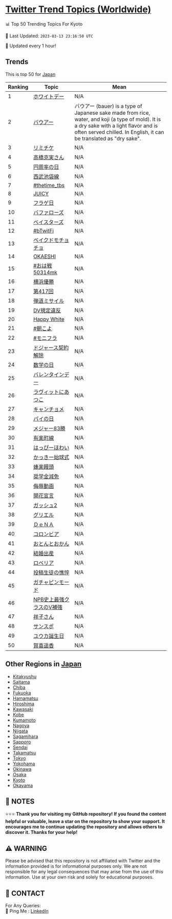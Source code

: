 [Twitter Trend Topics (Worldwide)](https://github.com/ErcinDedeoglu/Twitter-Trend-Topics)
==========


📊 Top 50 Trending Topics For Kyoto

📆 Last Updated: `2023-03-13 23:16:50 UTC`

🔧 Updated every 1 hour!


## Trends

This is top 50 for [Japan](</Japan>)

| Ranking | Topic | Mean |
| ------- | ------------ | ------------ |
| 1 | [ホワイトデー](http://twitter.com/search?q=%e3%83%9b%e3%83%af%e3%82%a4%e3%83%88%e3%83%87%e3%83%bc) | N/A |
| 2 | [バウアー](http://twitter.com/search?q=%e3%83%90%e3%82%a6%e3%82%a2%e3%83%bc) | バウアー (bauer) is a type of Japanese sake made from rice, water, and koji (a type of mold). It is a dry sake with a light flavor and is often served chilled. In English, it can be translated as "dry sake". |
| 3 | [リミチケ](http://twitter.com/search?q=%e3%83%aa%e3%83%9f%e3%83%81%e3%82%b1) | N/A |
| 4 | [高橋克実さん](http://twitter.com/search?q=%e9%ab%98%e6%a9%8b%e5%85%8b%e5%ae%9f%e3%81%95%e3%82%93) | N/A |
| 5 | [円周率の日](http://twitter.com/search?q=%e5%86%86%e5%91%a8%e7%8e%87%e3%81%ae%e6%97%a5) | N/A |
| 6 | [西武池袋線](http://twitter.com/search?q=%e8%a5%bf%e6%ad%a6%e6%b1%a0%e8%a2%8b%e7%b7%9a) | N/A |
| 7 | [#thetime_tbs](http://twitter.com/search?q=%23thetime_tbs) | N/A |
| 8 | [JUICY](http://twitter.com/search?q=JUICY) | N/A |
| 9 | [フラゲ日](http://twitter.com/search?q=%e3%83%95%e3%83%a9%e3%82%b2%e6%97%a5) | N/A |
| 10 | [バファローズ](http://twitter.com/search?q=%e3%83%90%e3%83%95%e3%82%a1%e3%83%ad%e3%83%bc%e3%82%ba) | N/A |
| 11 | [ベイスターズ](http://twitter.com/search?q=%e3%83%99%e3%82%a4%e3%82%b9%e3%82%bf%e3%83%bc%e3%82%ba) | N/A |
| 12 | [#bTwitFi](http://twitter.com/search?q=%23bTwitFi) | N/A |
| 13 | [ベイクドモチョチョ](http://twitter.com/search?q=%e3%83%99%e3%82%a4%e3%82%af%e3%83%89%e3%83%a2%e3%83%81%e3%83%a7%e3%83%81%e3%83%a7) | N/A |
| 14 | [OKAESHI](http://twitter.com/search?q=OKAESHI) | N/A |
| 15 | [#おは戦50314mk](http://twitter.com/search?q=%23%e3%81%8a%e3%81%af%e6%88%a650314mk) | N/A |
| 16 | [横浜優勝](http://twitter.com/search?q=%e6%a8%aa%e6%b5%9c%e5%84%aa%e5%8b%9d) | N/A |
| 17 | [第417回](http://twitter.com/search?q=%e7%ac%ac417%e5%9b%9e) | N/A |
| 18 | [弾道ミサイル](http://twitter.com/search?q=%e5%bc%be%e9%81%93%e3%83%9f%e3%82%b5%e3%82%a4%e3%83%ab) | N/A |
| 19 | [DV規定違反](http://twitter.com/search?q=DV%e8%a6%8f%e5%ae%9a%e9%81%95%e5%8f%8d) | N/A |
| 20 | [Happy White](http://twitter.com/search?q=Happy+White) | N/A |
| 21 | [#朝こよ](http://twitter.com/search?q=%23%e6%9c%9d%e3%81%93%e3%82%88) | N/A |
| 22 | [#モニフラ](http://twitter.com/search?q=%23%e3%83%a2%e3%83%8b%e3%83%95%e3%83%a9) | N/A |
| 23 | [ドジャース契約解除](http://twitter.com/search?q=%e3%83%89%e3%82%b8%e3%83%a3%e3%83%bc%e3%82%b9%e5%a5%91%e7%b4%84%e8%a7%a3%e9%99%a4) | N/A |
| 24 | [数学の日](http://twitter.com/search?q=%e6%95%b0%e5%ad%a6%e3%81%ae%e6%97%a5) | N/A |
| 25 | [バレンタインデー](http://twitter.com/search?q=%e3%83%90%e3%83%ac%e3%83%b3%e3%82%bf%e3%82%a4%e3%83%b3%e3%83%87%e3%83%bc) | N/A |
| 26 | [ラヴィットにあつこ](http://twitter.com/search?q=%e3%83%a9%e3%83%b4%e3%82%a3%e3%83%83%e3%83%88%e3%81%ab%e3%81%82%e3%81%a4%e3%81%93) | N/A |
| 27 | [キャンチョメ](http://twitter.com/search?q=%e3%82%ad%e3%83%a3%e3%83%b3%e3%83%81%e3%83%a7%e3%83%a1) | N/A |
| 28 | [パイの日](http://twitter.com/search?q=%e3%83%91%e3%82%a4%e3%81%ae%e6%97%a5) | N/A |
| 29 | [メジャー83勝](http://twitter.com/search?q=%e3%83%a1%e3%82%b8%e3%83%a3%e3%83%bc83%e5%8b%9d) | N/A |
| 30 | [有楽町線](http://twitter.com/search?q=%e6%9c%89%e6%a5%bd%e7%94%ba%e7%b7%9a) | N/A |
| 31 | [はっぴーほわい](http://twitter.com/search?q=%e3%81%af%e3%81%a3%e3%81%b4%e3%83%bc%e3%81%bb%e3%82%8f%e3%81%84) | N/A |
| 32 | [かっきー始球式](http://twitter.com/search?q=%e3%81%8b%e3%81%a3%e3%81%8d%e3%83%bc%e5%a7%8b%e7%90%83%e5%bc%8f) | N/A |
| 33 | [蜂楽饅頭](http://twitter.com/search?q=%e8%9c%82%e6%a5%bd%e9%a5%85%e9%a0%ad) | N/A |
| 34 | [奨学金減免](http://twitter.com/search?q=%e5%a5%a8%e5%ad%a6%e9%87%91%e6%b8%9b%e5%85%8d) | N/A |
| 35 | [侮辱動画](http://twitter.com/search?q=%e4%be%ae%e8%be%b1%e5%8b%95%e7%94%bb) | N/A |
| 36 | [開花宣言](http://twitter.com/search?q=%e9%96%8b%e8%8a%b1%e5%ae%a3%e8%a8%80) | N/A |
| 37 | [ガッシュ2](http://twitter.com/search?q=%e3%82%ac%e3%83%83%e3%82%b7%e3%83%a52) | N/A |
| 38 | [グリエル](http://twitter.com/search?q=%e3%82%b0%e3%83%aa%e3%82%a8%e3%83%ab) | N/A |
| 39 | [ＤｅＮＡ](http://twitter.com/search?q=%ef%bc%a4%ef%bd%85%ef%bc%ae%ef%bc%a1) | N/A |
| 40 | [コロンビア](http://twitter.com/search?q=%e3%82%b3%e3%83%ad%e3%83%b3%e3%83%93%e3%82%a2) | N/A |
| 41 | [おとんとおかん](http://twitter.com/search?q=%e3%81%8a%e3%81%a8%e3%82%93%e3%81%a8%e3%81%8a%e3%81%8b%e3%82%93) | N/A |
| 42 | [結婚出産](http://twitter.com/search?q=%e7%b5%90%e5%a9%9a%e5%87%ba%e7%94%a3) | N/A |
| 43 | [ロベリア](http://twitter.com/search?q=%e3%83%ad%e3%83%99%e3%83%aa%e3%82%a2) | N/A |
| 44 | [投稿生徒の憔悴](http://twitter.com/search?q=%e6%8a%95%e7%a8%bf%e7%94%9f%e5%be%92%e3%81%ae%e6%86%94%e6%82%b4) | N/A |
| 45 | [ガチャピンモード](http://twitter.com/search?q=%e3%82%ac%e3%83%81%e3%83%a3%e3%83%94%e3%83%b3%e3%83%a2%e3%83%bc%e3%83%89) | N/A |
| 46 | [NPB史上最強クラスのV補強](http://twitter.com/search?q=NPB%e5%8f%b2%e4%b8%8a%e6%9c%80%e5%bc%b7%e3%82%af%e3%83%a9%e3%82%b9%e3%81%aeV%e8%a3%9c%e5%bc%b7) | N/A |
| 47 | [祥子さん](http://twitter.com/search?q=%e7%a5%a5%e5%ad%90%e3%81%95%e3%82%93) | N/A |
| 48 | [サンスポ](http://twitter.com/search?q=%e3%82%b5%e3%83%b3%e3%82%b9%e3%83%9d) | N/A |
| 49 | [ユウカ誕生日](http://twitter.com/search?q=%e3%83%a6%e3%82%a6%e3%82%ab%e8%aa%95%e7%94%9f%e6%97%a5) | N/A |
| 50 | [賀喜遥香](http://twitter.com/search?q=%e8%b3%80%e5%96%9c%e9%81%a5%e9%a6%99) | N/A |



## Other Regions in [Japan](</Japan>)

* [Kitakyushu](</Japan/Kitakyushu.md>)
* [Saitama](</Japan/Saitama.md>)
* [Chiba](</Japan/Chiba.md>)
* [Fukuoka](</Japan/Fukuoka.md>)
* [Hamamatsu](</Japan/Hamamatsu.md>)
* [Hiroshima](</Japan/Hiroshima.md>)
* [Kawasaki](</Japan/Kawasaki.md>)
* [Kobe](</Japan/Kobe.md>)
* [Kumamoto](</Japan/Kumamoto.md>)
* [Nagoya](</Japan/Nagoya.md>)
* [Niigata](</Japan/Niigata.md>)
* [Sagamihara](</Japan/Sagamihara.md>)
* [Sapporo](</Japan/Sapporo.md>)
* [Sendai](</Japan/Sendai.md>)
* [Takamatsu](</Japan/Takamatsu.md>)
* [Tokyo](</Japan/Tokyo.md>)
* [Yokohama](</Japan/Yokohama.md>)
* [Okinawa](</Japan/Okinawa.md>)
* [Osaka](</Japan/Osaka.md>)
* [Kyoto](</Japan/Kyoto.md>)
* [Okayama](</Japan/Okayama.md>)



## 📝 NOTES

⭐⭐⭐ **Thank you for visiting my GitHub repository! If you found the content helpful or valuable, leave a star on the repository to show your support. It encourages me to continue updating the repository and allows others to discover it. Thanks for your help!**


## ⚠️ WARNING

Please be advised that this repository is not affiliated with Twitter and the information provided is for informational purposes only. We are not responsible for any legal consequences that may arise from the use of this information. Use at your own risk and solely for educational purposes.


## 📨 CONTACT

 For Any Queries:  
            🏓 Ping Me : [LinkedIn](https://www.linkedin.com/in/ercindedeoglu/)

